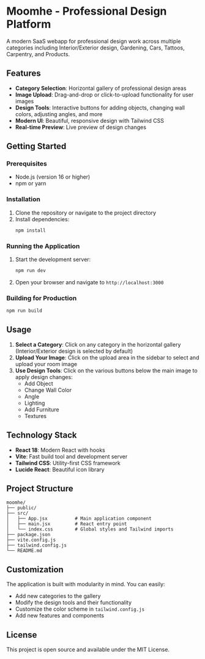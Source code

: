 # Moomhe - Professional Design Platform

A modern SaaS webapp for professional design work across multiple categories including Interior/Exterior design, Gardening, Cars, Tattoos, Carpentry, and Products.

## Features

- **Category Selection**: Horizontal gallery of professional design areas
- **Image Upload**: Drag-and-drop or click-to-upload functionality for user images
- **Design Tools**: Interactive buttons for adding objects, changing wall colors, adjusting angles, and more
- **Modern UI**: Beautiful, responsive design with Tailwind CSS
- **Real-time Preview**: Live preview of design changes

## Getting Started

### Prerequisites

- Node.js (version 16 or higher)
- npm or yarn

### Installation

1. Clone the repository or navigate to the project directory
2. Install dependencies:
   ```bash
   npm install
   ```

### Running the Application

1. Start the development server:
   ```bash
   npm run dev
   ```

2. Open your browser and navigate to `http://localhost:3000`

### Building for Production

```bash
npm run build
```

## Usage

1. **Select a Category**: Click on any category in the horizontal gallery (Interior/Exterior design is selected by default)
2. **Upload Your Image**: Click on the upload area in the sidebar to select and upload your room image
3. **Use Design Tools**: Click on the various buttons below the main image to apply design changes:
   - Add Object
   - Change Wall Color
   - Angle
   - Lighting
   - Add Furniture
   - Textures

## Technology Stack

- **React 18**: Modern React with hooks
- **Vite**: Fast build tool and development server
- **Tailwind CSS**: Utility-first CSS framework
- **Lucide React**: Beautiful icon library

## Project Structure

```
moomhe/
├── public/
├── src/
│   ├── App.jsx          # Main application component
│   ├── main.jsx         # React entry point
│   └── index.css        # Global styles and Tailwind imports
├── package.json
├── vite.config.js
├── tailwind.config.js
└── README.md
```

## Customization

The application is built with modularity in mind. You can easily:

- Add new categories to the gallery
- Modify the design tools and their functionality
- Customize the color scheme in `tailwind.config.js`
- Add new features and components

## License

This project is open source and available under the MIT License.
